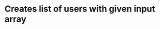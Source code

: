 # Creates list of users with given input array

<apidoc openapi-path="./../openapi.yaml" endpoint="/user/createWithList" method="post"/>
